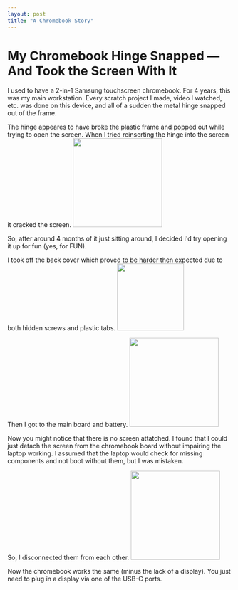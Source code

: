 ```yaml
---
layout: post
title: "A Chromebook Story"
---
```

 # My Chromebook Hinge Snapped — And Took the Screen With It

I used to have a 2-in-1 Samsung touchscreen chromebook.  For 4 years, this was my main workstation.  Every scratch project I made, video I watched, etc. was done on this device, and all of a sudden the metal hinge snapped out of the frame.  

The hinge appeares to have broke the plastic frame and popped out while trying to open the screen.  When I tried reinserting the hinge into the screen it cracked the screen.
<img src="/assets/10-12-25/screen.jpg" width="200"/>

So, after around 4 months of it just sitting around, I decided I'd try opening it up for fun (yes, for FUN).

I took off the back cover which proved to be harder then expected due to both hidden screws and plastic tabs.
<img src="/assets/10-12-25/bottom_plate.jpg" width="150"/>

Then I got to the main board and battery.
<img src="/assets/10-12-25/inside.jpg" width="200"/>

Now you might notice that there is no screen attatched.  I found that I could just detach the screen from the chromebook board without impairing the laptop working.  I assumed that the laptop would check for missing components and not boot without them, but I was mistaken.

So, I disconnected them from each other.
<img src="/assets/10-12-25/semi-teardown.jpg" width="200"/>

Now the chromebook works the same (minus the lack of a display).  You just need to plug in a display via one of the USB-C ports.
